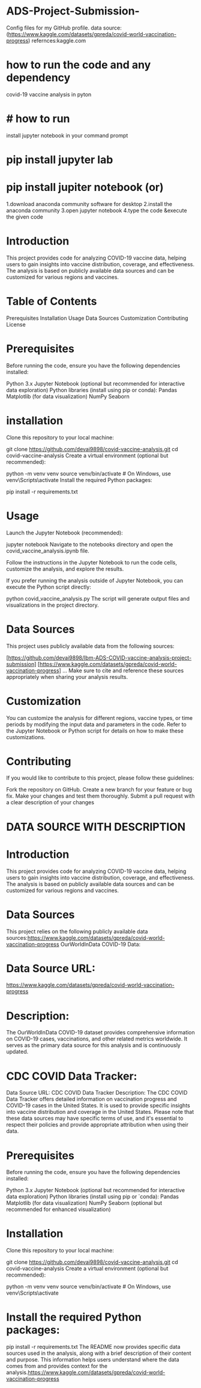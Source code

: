 # ADS-Project-Submission-
Config files for my GitHub profile.
data source:(https://www.kaggle.com/datasets/gpreda/covid-world-vaccination-progress) refernces:kaggle.com

# how to run the code and any dependency
covid-19 vaccine analysis in pyton

# # how to run
install jupyter notebook in your command prompt

# pip install jupyter lab
# pip install jupiter notebook (or)
 1.download anaconda community software for desktop
 2.install the anaconda community
 3.open jupyter notebook
 4.type the code &execute the given code
# Introduction
This project provides code for analyzing COVID-19 vaccine data, helping users to gain insights into vaccine distribution, coverage, and effectiveness. The analysis is based on publicly available data sources and can be customized for various regions and vaccines.

# Table of Contents
Prerequisites Installation Usage Data Sources Customization Contributing License

# Prerequisites
Before running the code, ensure you have the following dependencies installed:

Python 3.x Jupyter Notebook (optional but recommended for interactive data exploration) Python libraries (install using pip or conda): Pandas Matplotlib (for data visualization) NumPy Seaborn

# installation
Clone this repository to your local machine:

git clone https://github.com/devai9898/covid-vaccine-analysis.git cd covid-vaccine-analysis Create a virtual environment (optional but recommended):

python -m venv venv source venv/bin/activate # On Windows, use venv\Scripts\activate Install the required Python packages:

pip install -r requirements.txt

# Usage
Launch the Jupyter Notebook (recommended):

jupyter notebook Navigate to the notebooks directory and open the covid_vaccine_analysis.ipynb file.

Follow the instructions in the Jupyter Notebook to run the code cells, customize the analysis, and explore the results.

If you prefer running the analysis outside of Jupyter Notebook, you can execute the Python script directly:

python covid_vaccine_analysis.py The script will generate output files and visualizations in the project directory.

# Data Sources
This project uses publicly available data from the following sources:

[https://github.com/devai9898/Ibm-ADS-COVID-vaccine-analysis-project-submission] [https://www.kaggle.com/datasets/gpreda/covid-world-vaccination-progress] ... Make sure to cite and reference these sources appropriately when sharing your analysis results.

# Customization
You can customize the analysis for different regions, vaccine types, or time periods by modifying the input data and parameters in the code. Refer to the Jupyter Notebook or Python script for details on how to make these customizations.

# Contributing
If you would like to contribute to this project, please follow these guidelines:

Fork the repository on GitHub. Create a new branch for your feature or bug fix. Make your changes and test them thoroughly. Submit a pull request with a clear description of your changes

# DATA SOURCE WITH DESCRIPTION
# Introduction
This project provides code for analyzing COVID-19 vaccine data, helping users to gain insights into vaccine distribution, coverage, and effectiveness. The analysis is based on publicly available data sources and can be customized for various regions and vaccines.

# Data Sources
This project relies on the following publicly available data sources:https://www.kaggle.com/datasets/gpreda/covid-world-vaccination-progress OurWorldInData COVID-19 Data:

# Data Source URL:
https://www.kaggle.com/datasets/gpreda/covid-world-vaccination-progress

# Description:
The OurWorldInData COVID-19 dataset provides comprehensive information on COVID-19 cases, vaccinations, and other related metrics worldwide. It serves as the primary data source for this analysis and is continuously updated.

# CDC COVID Data Tracker:
Data Source URL: CDC COVID Data Tracker Description: The CDC COVID Data Tracker offers detailed information on vaccination progress and COVID-19 cases in the United States. It is used to provide specific insights into vaccine distribution and coverage in the United States. Please note that these data sources may have specific terms of use, and it's essential to respect their policies and provide appropriate attribution when using their data.

# Prerequisites
Before running the code, ensure you have the following dependencies installed:

Python 3.x Jupyter Notebook (optional but recommended for interactive data exploration) Python libraries (install using pip or `conda): Pandas Matplotlib (for data visualization) NumPy Seaborn (optional but recommended for enhanced visualization)

# Installation
Clone this repository to your local machine:

git clone https://github.com/devai9898/covid-vaccine-analysis.git cd covid-vaccine-analysis Create a virtual environment (optional but recommended):

python -m venv venv source venv/bin/activate # On Windows, use venv\Scripts\activate

# Install the required Python packages:
pip install -r requirements.txt The README now provides specific data sources used in the analysis, along with a brief description of their content and purpose. This information helps users understand where the data comes from and provides context for the analysis.https://www.kaggle.com/datasets/gpreda/covid-world-vaccination-progress
